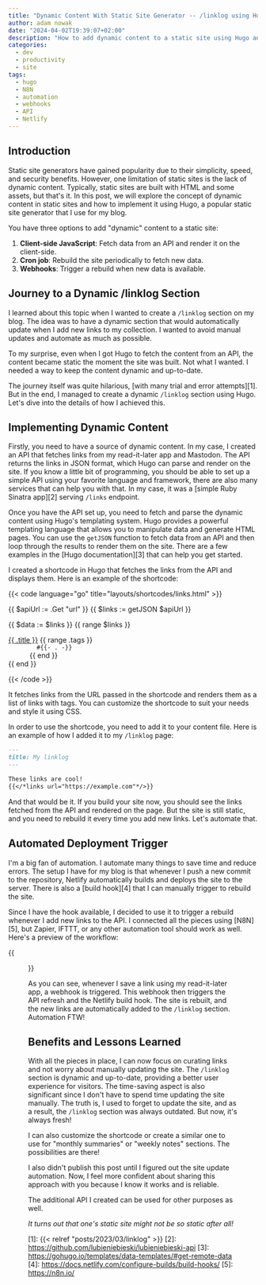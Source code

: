 ```yaml
---
title: "Dynamic Content With Static Site Generator -- /linklog using Hugo"
author: adam nowak
date: "2024-04-02T19:39:07+02:00"
description: "How to add dynamic content to a static site using Hugo and automate the process with webhooks."
categories:
  - dev
  - productivity
  - site
tags:
  - hugo
  - N8N
  - automation
  - webhooks
  - API
  - Netlify
---
```


## Introduction

Static site generators have gained popularity due to their simplicity, speed, and security benefits. However, one limitation of static sites is the lack of dynamic content. Typically, static sites are built with HTML and some assets, but that's it. In this post, we will explore the concept of dynamic content in static sites and how to implement it using Hugo, a popular static site generator that I use for my blog.

You have three options to add "dynamic" content to a static site:

1. **Client-side JavaScript**: Fetch data from an API and render it on the client-side.
2. **Cron job**: Rebuild the site periodically to fetch new data.
3. **Webhooks**: Trigger a rebuild when new data is available.

## Journey to a Dynamic /linklog Section

I learned about this topic when I wanted to create a `/linklog` section on my blog. The idea was to have a dynamic section that would automatically update when I add new links to my collection. I wanted to avoid manual updates and automate as much as possible.

To my surprise, even when I got Hugo to fetch the content from an API, the content became static the moment the site was built. Not what I wanted. I needed a way to keep the content dynamic and up-to-date.

The journey itself was quite hilarious, [with many trial and error attempts][1]. But in the end, I managed to create a dynamic `/linklog` section using Hugo. Let's dive into the details of how I achieved this.

## Implementing Dynamic Content

Firstly, you need to have a source of dynamic content. In my case, I created an API that fetches links from my read-it-later app and Mastodon. The API returns the links in JSON format, which Hugo can parse and render on the site. If you know a little bit of programming, you should be able to set up a simple API using your favorite language and framework, there are also many services that can help you with that. In my case, it was a [simple Ruby Sinatra app][2] serving `/links` endpoint.

Once you have the API set up, you need to fetch and parse the dynamic content using Hugo's templating system. Hugo provides a powerful templating language that allows you to manipulate data and generate HTML pages. You can use the `getJSON` function to fetch data from an API and then loop through the results to render them on the site. There are a few examples in the [Hugo documentation][3] that can help you get started.

I created a shortcode in Hugo that fetches the links from the API and displays them. Here is an example of the shortcode:

{{< code language="go" title="layouts/shortcodes/links.html"  >}}

{{ $apiUrl := .Get "url" }}
{{ $links := getJSON $apiUrl }}

{{ $data := $links }}
{{ range $links }}
  <div>
    <a href="{{ .url }}" title="{{ .description }}">{{ .title }}</a>
    {{ range .tags }}
      <code>
        #{{- . -}}
      </code>
    {{ end }}
  </div>
{{ end }}
  
{{< /code >}}

It fetches links from the URL passed in the shortcode and renders them as a list of links with tags. You can customize the shortcode to suit your needs and style it using CSS.

In order to use the shortcode, you need to add it to your content file. Here is an example of how I added it to my `/linklog` page:

```markdown
---
title: My linklog
---

These links are cool!
{{</*links url="https://example.com"*/>}}
```

And that would be it. If you build your site now, you should see the links fetched from the API and rendered on the page. But the site is still static, and you need to rebuild it every time you add new links. Let's automate that.

## Automated Deployment Trigger

I'm a big fan of automation. I automate many things to save time and reduce errors. The setup I have for my blog is that whenever I push a new commit to the repository, Netlify automatically builds and deploys the site to the server. There is also a [build hook][4] that I can manually trigger to rebuild the site.

Since I have the hook available, I decided to use it to trigger a rebuild whenever I add new links to the API. I connected all the pieces using [N8N][5], but Zapier, IFTTT, or any other automation tool should work as well. Here's a preview of the workflow:

{{<figure src="workflow.png" caption="How it looks in N8N">}}

As you can see, whenever I save a link using my read-it-later app, a webhook is triggered. This webhook then triggers the API refresh and the Netlify build hook. The site is rebuilt, and the new links are automatically added to the `/linklog` section. Automation FTW!

## Benefits and Lessons Learned

With all the pieces in place, I can now focus on curating links and not worry about manually updating the site. The `/linklog` section is dynamic and up-to-date, providing a better user experience for visitors. The time-saving aspect is also significant since I don't have to spend time updating the site manually. The truth is, I used to forget to update the site, and as a result, the `/linklog` section was always outdated. But now, it's always fresh!

I can also customize the shortcode or create a similar one to use for "monthly summaries" or "weekly notes" sections. The possibilities are there!

I also didn't publish this post until I figured out the site update automation. Now, I feel more confident about sharing this approach with you because I know it works and is reliable.

The additional API I created can be used for other purposes as well.

*It turns out that one's static site might not be so static after all!*

[1]: {{< relref "posts/2023/03/linklog" >}}
[2]: https://github.com/lubieniebieski/lubieniebieski-api
[3]: https://gohugo.io/templates/data-templates/#get-remote-data
[4]: https://docs.netlify.com/configure-builds/build-hooks/
[5]: https://n8n.io/
